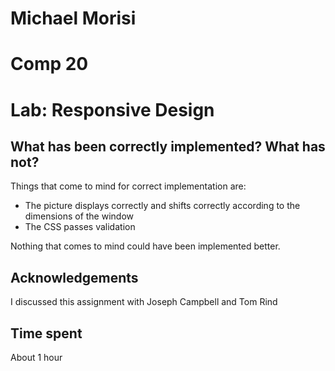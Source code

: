 # Michael Morisi
# Comp 20
# Lab: Responsive Design

## What has been correctly implemented? What has not?

Things that come to mind for correct implementation are:
* The picture displays correctly and shifts correctly according to the
  dimensions of the window
* The CSS passes validation

Nothing that comes to mind could have been implemented better.

## Acknowledgements
I discussed this assignment with Joseph Campbell and Tom Rind

## Time spent
About 1 hour